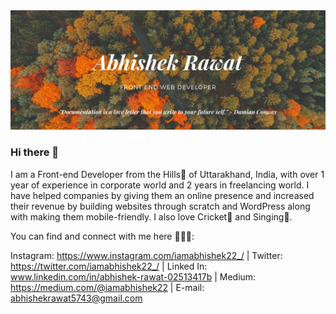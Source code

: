 <img src="https://github.com/abhishekrawat22/abhishekrawat22/blob/master/Abhishek%20Rawat.png"/>

### Hi there 👋

I am a Front-end Developer from the Hills🗻 of Uttarakhand, India, with over 1 year of experience in corporate world and 2 years in freelancing world. I have helped companies by giving them an online presence and increased their revenue by building websites through scratch and WordPress along with making them mobile-friendly. I also love Cricket🏏 and Singing🎤.

You can find and connect with me here 👨🏻‍💻:

Instagram: https://www.instagram.com/iamabhishek22_/
| Twitter: https://twitter.com/iamabhishek22_/
| Linked In: www.linkedin.com/in/abhishek-rawat-02513417b
| Medium: https://medium.com/@iamabhishek22
| E-mail: abhishekrawat5743@gmail.com
